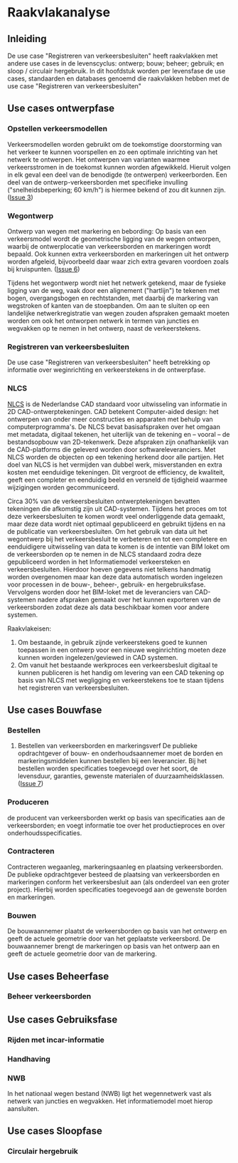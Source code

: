 # Raakvlakanalyse


## Inleiding

De use case "Registreren van verkeersbesluiten" heeft raakvlakken met andere use cases in de levenscyclus: ontwerp; bouw; beheer; gebruik; en sloop / circulair hergebruik. In dit hoofdstuk worden per levensfase de use cases, standaarden en databases genoemd die raakvlakken hebben met de use case "Registreren van verkeersbesluiten"


## Use cases ontwerpfase

### Opstellen verkeersmodellen

Verkeersmodellen worden gebruikt om de toekomstige doorstorming van het verkeer te kunnen voorspellen en zo een optimale inrichting van het netwerk te ontwerpen. Het ontwerpen van varianten waarmee verkeersstromen in de toekomst kunnen worden afgewikkeld. Hieruit volgen in elk geval een deel van de benodigde (te ontwerpen) verkeerborden. Een deel van de ontwerp-verkeersborden met specifieke invulling ("snelheidsbeperking; 60 km/h") is hiermee bekend of zou dit kunnen zijn. ([Issue 3](https://github.com/Stichting-CROW/verkeersborden/issues/3))

### Wegontwerp
Ontwerp van wegen met markering en bebording: Op basis van een verkeersmodel wordt de geometrische ligging van de wegen ontworpen, waarbij de ontwerplocatie van verkeersborden en markeringen wordt bepaald. Ook kunnen extra verkeersborden en markeringen uit het ontwerp worden afgeleid, bijvoorbeeld daar waar zich extra gevaren voordoen zoals bij kruispunten. ([Issue 6](https://github.com/Stichting-CROW/verkeersborden/issues/6))

Tijdens het wegontwerp wordt niet het netwerk getekend, maar de fysieke ligging van de weg, vaak door een alignement ("hartlijn") te tekenen met bogen, overgangsbogen en rechtstanden, met daarbij de markering van wegstroken of kanten van de stoepbanden. Om aan te sluiten op een landelijke netwerkregistratie van wegen zouden afspraken gemaakt moeten worden om ook het ontworpen netwerk in termen van juncties en wegvakken op te nemen in het ontwerp, naast de verkeerstekens.

### Registreren van verkeersbesluiten
De use case "Registreren van verkeersbesluiten" heeft betrekking op informatie over weginrichting en verkeerstekens in de ontwerpfase.

### NLCS
[NLCS](https://www.bimloket.nl/p/365/NLCS) is de Nederlandse CAD standaard voor uitwisseling van informatie in 2D CAD-ontwerptekeningen. CAD betekent Computer-aided design: het ontwerpen van onder meer constructies en apparaten met behulp van computerprogramma's. De NLCS bevat basisafspraken over het omgaan met metadata, digitaal tekenen, het uiterlijk van de tekening en – vooral – de bestandsopbouw van 2D-tekenwerk. Deze afspraken zijn onafhankelijk van de CAD-platforms die geleverd worden door softwareleveranciers. 
Met NLCS worden de objecten op een tekening herkend door alle partijen. Het doel van NLCS is het vermijden van dubbel werk, misverstanden en extra kosten met eenduidige tekeningen. Dit vergroot de efficiency, de kwaliteit, geeft een completer en eenduidig beeld en versneld de tijdigheid waarmee wijzigingen worden gecommuniceerd. 

Circa 30% van de verkeersbesluiten ontwerptekeningen bevatten tekeningen die afkomstig zijn uit CAD-systemen. Tijdens het proces om tot deze verkeersbesluiten te komen wordt veel onderliggende data gemaakt, maar deze data wordt niet optimaal gepubliceerd en gebruikt tijdens en na de publicatie van verkeersbesluiten. Om het gebruik van data uit het wegontwerp bij het verkeersbesluit te verbeteren en tot een completere en eenduidigere uitwisseling van data te komen is de intentie van BIM loket om de verkeersborden op te nemen in de NLCS standaard zodra deze gepubliceerd worden in het Informatiemodel verkeersteken en verkeersbesluiten. Hierdoor hoeven gegevens niet telkens handmatig worden overgenomen maar kan deze data automatisch worden ingelezen voor processen in de bouw-, beheer-, gebruik- en hergebruiksfase. Vervolgens worden door het BIM-loket met de leveranciers van CAD-systemen nadere afspraken gemaakt over het kunnen exporteren van de verkeersborden zodat deze als data beschikbaar komen voor andere systemen. 

Raakvlakeisen:
1. Om bestaande, in gebruik zijnde verkeerstekens goed te kunnen toepassen in een ontwerp voor een nieuwe weginrichting moeten deze kunnen worden ingelezen/geviewed in CAD systemen.
2. Om vanuit het bestaande werkproces een verkeersbesluit digitaal te kunnen publiceren is het handig om levering van een CAD tekening op basis van NLCS met wegligging en verkeerstekens toe te staan tijdens het registreren van verkeersbesluiten. 

## Use cases Bouwfase

### Bestellen 

1. Bestellen van verkeersborden en markeringsverf
De publieke opdrachtgever of bouw- en onderhoudsaannemer moet de borden en markeringsmiddelen kunnen bestellen bij een leverancier. Bij het bestellen worden specificaties toegevoegd over het soort, de levensduur, garanties, gewenste materialen of duurzaamheidsklassen. ([Issue 7](https://github.com/Stichting-CROW/verkeersborden/issues/7))

### Produceren
de producent van verkeersborden werkt op basis van specificaties aan de verkeersborden; en voegt informatie toe over het productieproces en over onderhoudsspecificaties.

### Contracteren
Contracteren wegaanleg, markeringsaanleg en plaatsing verkeersborden. De publieke opdrachtgever besteed de plaatsing van verkeersborden en markeringen conform het verkeersbesluit aan (als onderdeel van een groter project). Hierbij worden specificaties toegevoegd aan de gewenste borden en markeringen.

### Bouwen
De bouwaannemer plaatst de verkeersborden op basis van het ontwerp en geeft de actuele geometrie door van het geplaatste verkeersbord.
De bouwaannemer brengt de markeringen op basis van het ontwerp aan en geeft de actuele geometrie door van de markering.

## Use cases Beheerfase

### Beheer verkeersborden


## Use cases Gebruiksfase

### Rijden met incar-informatie

### Handhaving

### NWB
In het nationaal wegen bestand (NWB) ligt het wegennetwerk vast als netwerk van juncties en wegvakken. Het informatiemodel moet hierop aansluiten. 


## Use cases Sloopfase

### Circulair hergebruik




